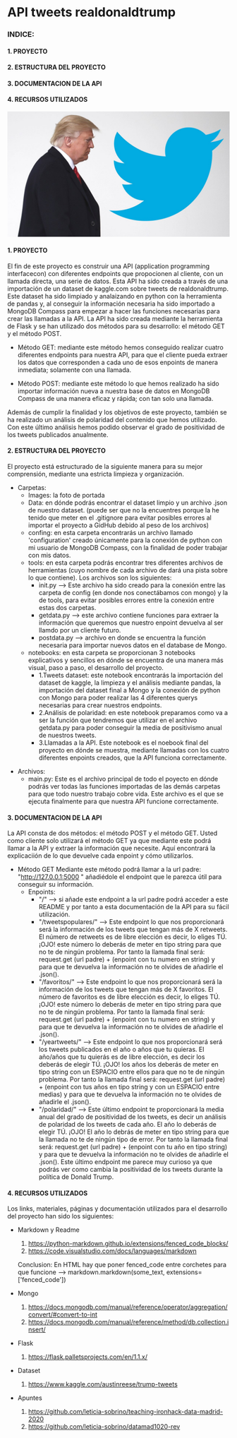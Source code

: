 # API tweets realdonaldtrump

### INDICE:
#### 1. PROYECTO
#### 2. ESTRUCTURA DEL PROYECTO
#### 3. DOCUMENTACION DE LA API
#### 4. RECURSOS UTILIZADOS 

![fotodeportada](https://github.com/leticia-sobrino/W6-api-sentiment-project/blob/main/images/donald-trump-twitter.jpg)


#### 1. PROYECTO
El fin de este proyecto es construir una API (application programming interfacecon) con diferentes endpoints que propocionen al cliente, con un llamada directa, una serie de datos.
Esta API ha sido creada a través de una importación de un dataset de kaggle.com sobre tweets de realdonaldtrump.
Este dataset ha sido limpiado y analaizando en python con la herramienta de pandas y, al conseguir la información necesaria ha sido importado a MongoDB Compass para empezar a hacer las funciones necesarias para crear las llamadas a la API.
La API ha sido creada mediante la herramienta de Flask y se han utilizado dos métodos para su desarrollo: el método GET y el método POST.
   - Método GET: mediante este método hemos conseguido realizar cuatro diferentes endpoints para nuestra  API, para que el cliente pueda extraer los datos que corresponden a cada uno de esos enpoints de manera inmediata; solamente con una llamada.
  
    
   - Método POST: mediante este método lo que hemos realizado ha sido importar información nueva a nuestra base de datos en MongoDB Compass de una manera eficaz y rápida; con tan solo una llamada.

Además de cumplir la finalidad y los objetivos de este proyecto, también se ha realizado un análisis de polaridad del contenido que hemos utilizado. Con este último análisis hemos podido observar el grado de positividad de los tweets publicados anualmente. 



#### 2. ESTRUCTURA DEL PROYECTO
El proyecto está estructurado de la siguiente manera para su mejor comprensión, mediante una estricta limpieza y organización. 
  * Carpetas:
    - Images: la foto de portada
    - Data: en dónde podrás encontrar el dataset limpio y un archivo .json de nuestro dataset. (puede ser que no la encuentres porque la he tenido que meter en el .gitignore para evitar posibles errores al importar el proyecto a GidHub debido al peso de los archivos)
    - confing: en esta carpeta encontrarás  un archivo llamado 'configuration' creado únicamente para la conexión de python con mi usuario de MongoDB Compass, con la finalidad de poder trabajar con mis datos.
    - tools: en esta carpeta podrás encontrar tres diferentes archivos de herramientas (cuyo nombre de cada archivo de dará una pista sobre lo que contiene). Los archivos son los siguientes:
      - init.py --> Este archivo ha sido creado para la conexión entre las carpeta de config (en donde nos conectábamos con mongo) y la de tools, para evitar posibles errores entre la conexión entre estas dos carpetas.
      - getdata.py --> este archivo contiene funciones para extraer la información que queremos que nuestro enpoint devuelva al ser llamdo por un cliente futuro.
      - postdata.py --> archivo en donde se encuentra la función necesaria para importar nuevos datos en el database de Mongo.
    - notebooks: en esta carpeta se proporcionan 3 notebooks explicativos y sencillos en dónde se encuentra de una manera más visual, paso a paso, el desarrollo del proyecto.
      - 1.Tweets dataset: este notebook encontrarás la importación del dataset de kaggle, la limpieza y el análisis mediante pandas, la importación del dataset final a Mongo y la conexión de python con Mongo para poder realizar las 4 diferentes querys necesarias para crear nuestros endpoints.
      - 2.Análisis de polaridad: en este notebook preparamos como va a ser la función que tendremos que utilizar en el archivo getdata.py para poder conseguir la media de positivismo anual de nuestros tweets.
      - 3.Llamadas a la API. Este notebook es el noebook final del proyecto en dónde se muestra, mediante llamadas con los cuatro diferentes enpoints creados, que la API funciona correctamente. 
  
  - Archivos:
    - main.py: Este es el archivo principal de todo el poyecto en dónde podrás ver todas las funciones importadas de las demás carpetas para que todo nuestro trabajo cobre vida. Este archivo es el que se ejecuta finalmente para que nuestra API funcione correctamente. 
  

#### 3. DOCUMENTACION DE LA API
La API consta de dos métodos: el método POST y el método GET. Usted como cliente solo utilizará el método GET ya que mediante este podrá llamar a la API y extraer la información que necesite. Aquí encontrará la explicaciión de lo que devuelve cada enpoint y cómo utilizarlos.

+ Método GET
  Mediante este método podrá llamar a la url padre: "http://127.0.0.1:5000 " añadiédole el endpoint que le parezca útil para conseguir su información. 
  + Enpoints:
    + "/"  --> si añade este endpoint a la url padre podrá acceder a este README y por tanto a esta documentación de la API para su fácil utilización.
    + "/tweetspopulares/<numero>" --> Este endpoint lo que nos proporcionará será la información de los tweets que tengan más de X retweets. El número de retweets es de libre elección es decir, lo eliges TÚ. ¡OJO! este número lo deberás de meter en tipo string para que no te de ningún problema. Por tanto la llamada final será: request.get (url padre) + (enpoint con tu numero en string) y para que te devuelva la información no te olvides de añadirle el .json().
    + "/favoritos/<numero>" --> Este endpoint lo que nos proporcionará será la información de los tweets que tengan más de X favoritos. El número de favoritos es de libre elección es decir, lo eliges TÚ. ¡OJO! este número lo deberás de meter en tipo string para que no te de ningún problema. Por tanto la llamada final será: request.get (url padre) + (enpoint con tu numero en string) y para que te devuelva la información no te olvides de añadirle el .json().
    + "/yeartweets/<rango>" --> Este endpoint lo que nos proporcionará será los tweets publicados en el año o años  que tu quieras. El año/años que tu quierás es de libre elección, es decir los deberás de elegir TÚ. ¡OJO! los años  los deberás de meter en tipo string con un ESPACIO entre ellos para que no te de ningún problema. Por tanto la llamada final será: request.get (url padre) + (enpoint con tus años en tipo string y con un ESPACIO entre medias) y para que te devuelva la información no te olvides de añadirle el .json().
    + "/polaridad/<year>" --> Este último endpoint te proporcionará la media anual del grado de positividad de los tweets, es decir un análisis de polaridad de los tweets de cada año. El año lo deberás de elegir TÚ. ¡OJO! El año lo debrás de meter en tipo string para que la llamada no te de ningún tipo de error. Por tanto la llamada final será: request.get (url padre) + (enpoint con tu año en tipo string) y para que te devuelva la información no te olvides de añadirle el .json(). 
    Este último endpoint me parece muy curioso ya que podrás ver como cambia la positividad de los tweets durante la política de Donald Trump. 

#### 4. RECURSOS UTILIZADOS 
Los links, materiales, páginas y documentación utilizados para el desarrollo del proyecto han sido los siguientes:
+ Markdown y Readme
    1. https://python-markdown.github.io/extensions/fenced_code_blocks/
    2. https://code.visualstudio.com/docs/languages/markdown

    Conclusion: En HTML hay que poner fenced_code entre corchetes para que funcione
    --> markdown.markdown(some_text, extensions=['fenced_code'])
+ Mongo
  1. https://docs.mongodb.com/manual/reference/operator/aggregation/convert/#convert-to-int
  2. https://docs.mongodb.com/manual/reference/method/db.collection.insert/
+ Flask
  1. https://flask.palletsprojects.com/en/1.1.x/
+ Dataset
  1. https://www.kaggle.com/austinreese/trump-tweets
+ Apuntes
  1. https://github.com/leticia-sobrino/teaching-ironhack-data-madrid-2020
  2. https://github.com/leticia-sobrino/datamad1020-rev 

